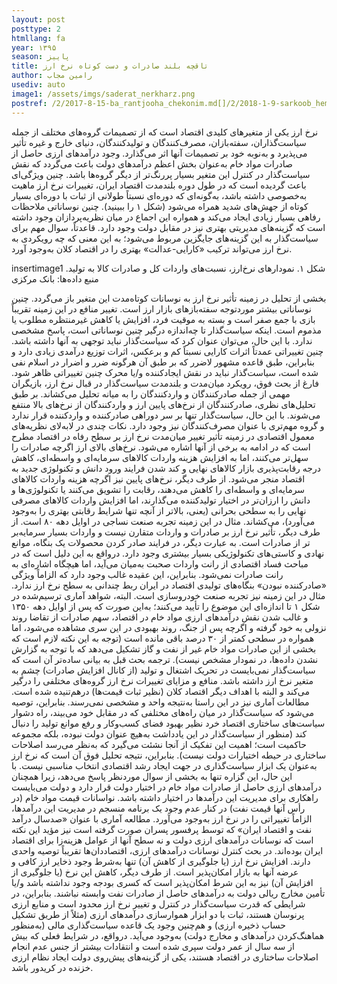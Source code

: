 ```yaml
---
layout: post
posttype: 2
htmllang: fa
year: ۱۳۹۵
season: پاییز
title: تاقچه بلند صادرات و دست کوتاه نرخ ارز
author: رامین مجاب
usediv: auto
image1: /assets/imgs/saderat_nerkharz.png
postref: /2/2017-8-15-ba_rantjooha_chekonim.md[]/2/2018-1-9-sarkoob_hemayt_naghd.md[]/2/2020-4-13-vazife_12.md[]/1/2015-2-2-وزارتخانه بانک مرکزی.md[]/2/2018-1-28-nim100_sootafahom.md[]/2/2018-9-9-bare_sangin.md[]/2/2019-3-5-roshd_ayandeh.md[]/2/2019-4-23-roshd.md[]/2/2017-10-17-tazade_manafe.md[]/2/2018-6-24-bazsazi_eghtesad.md
---
```


نرخ ارز یکی از متغیرهای کلیدی اقتصاد است که از تصمیمات گروه‌های مختلف از جمله سیاست‌گذاران، سفته‌بازان، مصرف‌کنندگان و تولیدکنندگان، دنیای خارج و غیره تأثیر می‌پذیرد و به‌نوبه خود بر تصمیمات آنها اثر می‌گذارد. وجود درآمدهای ارزی حاصل از صادرات مواد خام به‌عنوان بخش اعظم درآمدهای دولت باعث می‌گردد که نقش سیاست‌گذار در کنترل این متغیر بسیار پررنگ‌تر از دیگر گروه‌ها باشد. چنین ویژگی‌ای باعث گردیده است که در طول دوره بلندمدت اقتصاد ایران، تغییرات نرخ ارز ماهیت به‌خصوصی داشته باشد، به‌گونه‌ای که دوره‌ای نسبتاً طولانی از ثبات با دوره‌ای بسیار کوتاه از جهش‌های شدید همراه می‌شود (شکل ۱ را ببینید). چنین نوساناتی ملاحظات رفاهی بسیار زیادی ایجاد می‌کند و همواره این اجماع در میان نظریه‌پردازان وجود داشته است که گزینه‌های مدیریتی بهتری نیز در مقابل دولت وجود دارد. قاعدتاً، سوال مهم برای سیاست‌گذار به این گزینه‌های جایگزین مربوط می‌شود؛ به این معنی  که چه رویکردی به نرخ ارز می‌تواند ترکیب «کارایی-عدالت» بهتری را در اقتصاد کلان به‌وجود آورد. 

insertimage1
شکل ۱. نمودارهای نرخ‌ارز، نسبت‌های واردات کل و صادرات کالا به تولید. منبع داده‌ها: بانک مرکزی

بخشی از تحلیل در زمینه تأثیر نرخ ارز به نوسانات کوتاه‌مدت این متغیر باز می‌گردد. چنین نوساناتی بیشتر موردتوجه سفته‌بازهای بازار ارز است. تغییر منافع در این زمینه تقریباً بازی با جمع صفر است و بسته به موقیت فرد، افزایش یا کاهش غیرمنتظره مطلوب یا مذموم است. اینکه سیاست‌گذار تا چه‌اندازه درگیر چنین نوساناتی است،  پاسخ مشخصی ندارد. با این حال، می‌توان عنوان کرد که سیاست‌گذار نباید توجهی به آنها داشته باشد. چنین تغییراتی عمدتاً اثرات کارایی نسبتاً کم و برعکس، اثرات توزیع درآمدی زیادی دارد و بنابراین، طبق قاعده مشهور لاضرر که بر طبق آن هرگونه ضرر و اضرار در اسلام نفی شده است، سیاست‌گذار نباید در نقش ایجادکننده و/یا محرک چنین تغییراتی ظاهر شود. 
فارغ از بحث فوق، رویکرد میان‌مدت و بلندمدت سیاست‌گذار در قبال نرخ ارز، بازیگران مهمی از جمله صادرکنندگان و واردکنندگان را به میانه تحلیل می‌کشاند. بر طبق تحلیل‌های نظری، صادرکنندگان از نرخ‌های پایین ارز و واردکنندگان از نرخ‌های بالا منتفع می‌شوند. با این حال، سیاست‌گذار تنها بر سر دوراهی صادرکننده و واردکننده قرار ندارد و گروه مهم‌تری با عنوان مصرف‌کنندگان نیز وجود دارد. نکات چندی در لابه‌لای نظریه‌های معمول اقتصادی در زمینه تأثیر تغییر میان‌مدت نرخ ارز بر سطح رفاه در اقتصاد مطرح است که در ادامه به برخی از آنها اشاره می‌شود.
نرخ‌های بالای ارز اگرچه صادرات را سهل‌تر می‌کنند، اما به افزایش هزینه واردات کالاهای سرمایه‌ای و واسطه‌ای، کاهش درجه رقابت‌پذیری بازار کالاهای نهایی و کند شدن فرایند ورود دانش و تکنولوژی جدید به اقتصاد منجر می‌شود. از طرف دیگر، نرخ‌های پایین نیز اگرچه هزینه واردات کالاهای سرمایه‌ای و واسطه‌ای را کاهش می‌دهند، رقابت را تشویق می‌کنند یا تکنولوژی‌ها و دانش را ارزان‌تر در اختیار تولیدکننده می‌گذارند، اما افزایش واردات کالاهای مصرفی نهایی را به ‌سطحی بحرانی (یعنی، بالاتر از آنچه تنها شرایط رقابتی بهتری را به‌وجود می‌آورد)، می‌کشاند. مثال در این زمینه تجربه صنعت نساجی در اوایل دهه ۸۰ است.
از طرف دیگر، تأثیر نرخ ارز بر صادرات و واردات متقارن نیست و واردات بسیار سرمایه‌بر تر از صادرات است. به عبارت دیگر، در فرایند صادر کردن محصولات یک بنگاه، موانع نهادی و کاستی‌های تکنولوژیکی بسیار بیشتری وجود دارد. درواقع به این دلیل است که در مباحث فساد اقتصادی از رانت واردات صحبت به‌میان می‌آید، اما هیچگاه اشاره‌ای به رانت صادرات نمی‌شود. بنابراین، این عقیده غالب وجود دارد که الزاماً ویژگی «صادرکننده نبودن» بنگاه‌های تولیدی اقتصاد در ایران ربط چندانی به سطح نرخ ارز ندارد. مثال در این زمینه نیز تجربه صنعت خودروسازی است. البته، شواهد آماری ترسیم‌شده در شکل ۱ تا اندازه‌ای این موضوع را تأیید می‌کنند؛ به‌این صورت که پس از اوایل دهه ۱۳۵۰ و غالب شدن نقش درآمدهای ارزی مواد خام در اقتصاد، سهم صادرات از تقاضا روند نزولی به خود گرفته و اگرچه پس از جنگ، روند بهبودی در این سری مشاهده می‌شود، اما همواره در سطحی کمتر از ۳۰ درصد باقی مانده است (توجه به این نکته لازم است که بخشی از این صادرات مواد خام غیر از نفت و گاز تشکیل می‌دهد که با توجه به گزارش نشدن داده‌ها، در نمودار مشخص نیست). 
ترجمه بحث قبل به بیانی ساده‌تر آن است که سیاست‌گذار نمی‌بایست در تحریک اشتغال و تولید (از کانال افزایش صادرات) چشم به متغیر نرخ ارز داشته باشد. منافع و مزایای تغییرات نرخ ارز گروه‌های مختلفی را درگیر می‌کند و البته با اهداف دیگر اقتصاد کلان (نظیر ثبات قیمت‌ها) درهم‌تنیده شده است. مطالعات آماری نیز در این راستا به‌نتیجه واحد و مشخصی نمی‌رسند. بنابراین، توصیه می‌شود که سیاست‌گذار در میان راه‌های مختلفی که در مقابل خود می‌بیند، راه دشوار سیاست‌های ساختاری اقتصاد خرد نظیر بهبود فضای کسب‌وکار و رفع موانع تولید را دنبال کند (منظور از سیاست‌گذار در این یادداشت به‌هیچ‌ عنوان دولت نبوده، بلکه مجموعه حاکمیت است؛ اهمیت این تفکیک از آنجا نشئت می‌گیرد که به‌نظر می‌رسد اصلاحات ساختاری در حیطه اختیارات دولت نیست). 
بنابراین، نتیجه تحلیل فوق آن است که نرخ ارز به‌عنوان یک ابزار سیاست‌گذاری در جهت ایجاد رشد اقتصادی انتخاب مناسبی نیست. با این حال، این گزاره تنها به بخشی از سوال موردنظر پاسخ می‌دهد، زیرا همچنان درآمدهای ارزی حاصل از صادرات مواد خام در اختیار دولت قرار دارد و دولت می‌بایست راهکاری برای مدیریت این درآمدها در اختیار داشته باشد. نواسانات قیمت مواد خام (در رأس آنها قیمت نفت) در کنار عدم وجود یک برنامه منسجم در مدیریت این درآمدها، الزاماً تغییراتی را در نرخ ارز به‌وجود می‌آورد. مطالعه آماری با عنوان «صدسال درآمد نفت و اقتصاد ایران» که توسط پرفسور پسران صورت گرفته است نیز مؤید این نکته است که نوسانات درآمدهای ارزی دولت و نه سطح آنها از عوامل هزینه‌زا برای اقتصاد ایران بوده‌اند.
در بحث کنترل نوسانات درآمدهای ارزی، اقتصاددان‌ها تقریباً توصیه‌ واحدی دارند. افزایش نرخ ارز (یا جلوگیری از کاهش آن) تنها به‌شرط وجود ذخایر ارز کافی و عرضه آنها به بازار امکان‌پذیر است. از طرف دیگر، کاهش این نرخ (یا جلوگیری از افزایش آن) نیز به این شرط امکان‌پذیر است که کسری بودجه وجود نداشته باشد و/یا تأمین مخارج ریالی دولت به درآمدهای حاصل از صادرات نفت وابسته نباشند. بنابراین، در شرایطی که قدرت سیاست‌گذار در کنترل و تغییر نرخ ارز محدود است و منابع ارزی پرنوسان هستند، ثبات با دو ابزار هموارسازی درآمدهای ارزی (مثلاً از طریق تشکیل حساب ذخیره ارزی) و هم‌چنین وجود یک قاعده سیاست‌گذاری مالی (به‌منظور هماهنگ‌کردن درآمدهای و مخارج دولت) به‌وجود می‌آید. درواقع، در شرایط فعلی که بیش از سه سال از عمر دولت سپری شده است و انتقادات بیشتر از جنس عدم انجام اصلاحات ساختاری در اقتصاد هستند، یکی از گزینه‌های پیش‌روی دولت ایجاد نظام ارزی خزنده در کریدور باشد. 